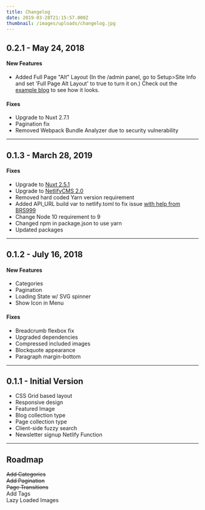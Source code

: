 ```yaml
---
title: Changelog
date: 2019-03-28T21:15:57.000Z
thumbnail: /images/uploads/changelog.jpg
---
```

## 0.2.1 - May 24, 2018

#### New Features

* Added Full Page "Alt" Layout (In the /admin panel, go to Setup>Site Info and set 'Full Page Alt Layout' to true to turn it on.) Check out the [example blog](https://bael-template-alt-layout.netlify.com/) to see how it looks.

#### Fixes

* Upgrade to Nuxt 2.7.1
* Pagination fix
* Removed Webpack Bundle Analyzer due to security vulnerability

- - -

## 0.1.3 - March 28, 2019

#### Fixes

* Upgrade to [Nuxt 2.5.1](https://github.com/nuxt/nuxt.js/releases/tag/v2.5.1)
* Upgrade to [NetlifyCMS 2.0](https://www.netlifycms.org/docs/update-the-cms-version/)
* Removed hard coded Yarn version requirement
* Added API_URL build var to netlify.toml to fix issue [with help from BRS999 ](https://github.com/jake-101/bael-template/issues/2)
* Change Node 10 requirement to 9
* Changed npm in package.json to use yarn
* Updated packages

- - -

## 0.1.2 - July 16, 2018

#### New Features

* Categories
* Pagination
* Loading State w/ SVG spinner
* Show Icon in Menu

#### Fixes

* Breadcrumb flexbox fix
* Upgraded dependencies
* Compressed included images
* Blockquote appearance
* Paragraph margin-bottom

- - -

## 0.1.1 - Initial Version

* CSS Grid based layout
* Responsive design
* Featured Image
* Blog collection type
* Page collection type
* Client-side fuzzy search
* Newsletter signup Netlify Function

- - -

## Roadmap

~~Add Categories~~  
~~Add Pagination~~  
~~Page Transitions~~  
Add Tags  
Lazy Loaded Images
